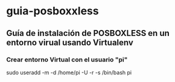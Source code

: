 # guia-posboxxless

## Guía de instalación de POSBOXLESS en un entorno virual usando Virtualenv

### Crear entorno Virtual con el usuario "pi"

sudo useradd -m -d /home/pi -U -r -s /bin/bash pi